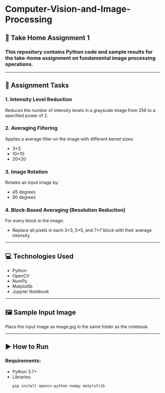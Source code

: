 # Computer-Vision-and-Image-Processing

## 📝 Take Home Assignment 1

### This repository contains Python code and sample results for the take-home assignment on fundamental image processing operations.
---

## 📌 Assignment Tasks

### 1. **Intensity Level Reduction**
Reduces the number of intensity levels in a grayscale image from 256 to a specified power of 2. 
### 2. **Averaging Filtering**
Applies a average filter on the image with different kernel sizes:
- 3×3
- 10×10
- 20×20
### 3. **Image Rotation**
Rotates an input image by:
- 45 degrees
- 90 degrees
### 4. **Block-Based Averaging (Resolution Reduction)**
For every  block in the image:
- Replace all pixels in each 3×3, 5×5, and 7×7 block with their average intensity.

---

## 💻 Technologies Used

- Python
- OpenCV
- NumPy
- Matplotlib
- Jupyter Notebook

---
## 🖼️ Sample Input Image
Place the input image as image.jpg in the same folder as the notebook.

---

## ▶️ How to Run

### Requirements:
- Python 3.7+
- Libraries:
  ```bash
  pip install opencv-python numpy matplotlib
